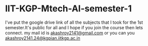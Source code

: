 # IIT-KGP-Mtech-AI-semester-1

I've put the google drive link of all the subjects that I took for the 1st semester.It's public for all and I hope if you join the course then lets connect.
my mail id is akashroy2141@gmail.com or you can you akashroy2141.24@kgpian.iitkgp.ac.in

